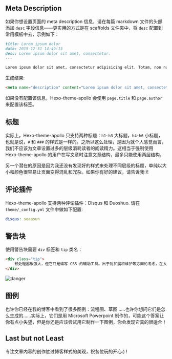 ## Meta Description

如果你想设置页面的 meta description 信息，请在每篇 markdown 文件的头部添加 `desc` 字段信息——更实用的方式是在 scaffolds 文件夹中，将 `desc` 配置到常用模板中去，示例如下：

```md
title: Lorem ipsum dolor
date: 2015-12-31 14:49:13
desc: Lorem ipsum dolor sit amet, consectetur.
---

Lorem ipsum dolor sit amet, consectetur adipisicing elit. Totam, non numquam saepe ex ut. Deleniti culpa inventore consectetur nam saepe!
```

生成结果:

```html
<meta name="description" content="Lorem ipsum dolor sit amet, consectetur.">
```

如果没有配置该信息，Hexo-theme-apollo 会使用 `page.title` 和 `page.author` 来配置该标签。

## 标题

实际上，Hexo-theme-apollo 只支持两种标题：`h1~h3` 大标题，`h4~h6` 小标题，也就是说，`#` 和 `###` 的样式是一样的。之所以这么处理，是因为就个人感觉而言，我们不应该为文章设置过多的层级消耗读者的阅读精力。这相当于强制使用 Hexo-theme-apollo 的用户在写文章时注意文章结构，最多只能使用两层结构。

另一个潜在的原因是因为我还没有发现好的样式来处理不同层级的标题，单纯以大小和颜色很容易让页面变得混乱和冗杂。如果你有好的建议，请告诉我:)!

## 评论插件

Hexo-theme-apollo 支持两种评论插件：Disqus 和 Duoshuo. 请在 `theme/_config.yml` 文件中做如下配置:

```yaml
disqus: seansun
```

## 警告块

使用警告块需要 `div` 标签和 `tip` 类名：

```html
<div class="tip">
    预处理器很强大，但它只是编写 CSS 的辅助工具。出于对扩展和维护等方面的考虑，在大型项目中有必要使用预处理器构建 CSS；但是对于小型项目，原生的 CSS 可能是一种更好的选择。不要肆意使用预处理器！
</div>
```

![danger](https://cloud.githubusercontent.com/assets/9530963/11359678/489a510c-92b9-11e5-9256-341cef6999b6.png)

## 图例

也许你已经在我的博客中看到了很多图例：流程图、草图……也许你想问它们是怎么生成的……实际上，它们是用 Microsoft Powerpoint 制作的，可能这个答案让你有点小失望，但是你还是应该尝试用它制作一下图例，你会发现它真的很适合！

## Last but not Least

专注文章内容的创作胜过博客样式的美观，祝各位玩的开心:) !